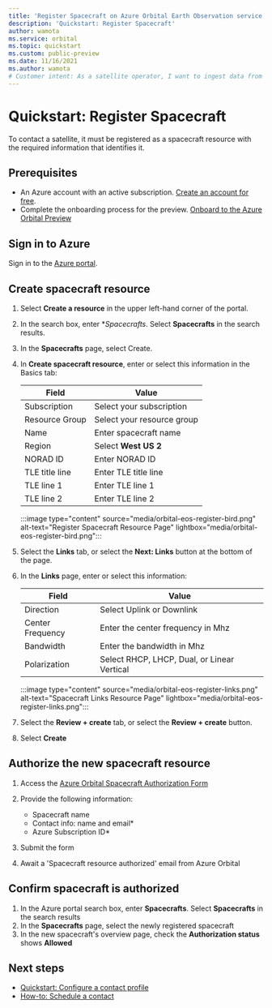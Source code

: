 ```yaml
---
title: 'Register Spacecraft on Azure Orbital Earth Observation service' 
description: 'Quickstart: Register Spacecraft'
author: wamota
ms.service: orbital
ms.topic: quickstart
ms.custom: public-preview
ms.date: 11/16/2021
ms.author: wamota
# Customer intent: As a satellite operator, I want to ingest data from my satellite into Azure.
---
```


# Quickstart: Register Spacecraft

To contact a satellite, it must be registered as a spacecraft resource with the required information that identifies it.

## Prerequisites

- An Azure account with an active subscription. [Create an account for free](https://azure.microsoft.com/free/?WT.mc_id=A261C142F).
- Complete the onboarding process for the preview. [Onboard to the Azure Orbital Preview](orbital-preview.md)

## Sign in to Azure

Sign in to the [Azure portal](https://portal.azure.com).

## Create spacecraft resource

1. Select **Create a resource** in the upper left-hand corner of the portal.
2. In the search box, enter **Spacecrafts*. Select **Spacecrafts** in the search results. 
3. In the **Spacecrafts** page, select Create.
4. In **Create spacecraft resource**, enter or select this information in the Basics tab:

   | **Field** | **Value** |
   | --- | --- |
   | Subscription | Select your subscription |
   | Resource Group | Select your resource group |
   | Name | Enter spacecraft name |
   | Region | Select **West US 2** |
   | NORAD ID | Enter NORAD ID |
   | TLE title line | Enter TLE title line |
   | TLE line 1 | Enter TLE line 1 |
   | TLE line 2 | Enter TLE line 2 |

   :::image type="content" source="media/orbital-eos-register-bird.png" alt-text="Register Spacecraft Resource Page" lightbox="media/orbital-eos-register-bird.png":::

5. Select the **Links** tab, or select the **Next: Links** button at the bottom of the page.
6. In the **Links** page, enter or select this information:

   | **Field** | **Value** |
   | --- | --- |
   | Direction | Select Uplink or Downlink |
   | Center Frequency | Enter the center frequency in Mhz |
   | Bandwidth | Enter the bandwidth in Mhz |
   | Polarization | Select RHCP, LHCP, Dual, or Linear Vertical |

   :::image type="content" source="media/orbital-eos-register-links.png" alt-text="Spacecraft Links Resource Page" lightbox="media/orbital-eos-register-links.png":::

7. Select the **Review + create** tab, or select the **Review + create** button.
8. Select **Create**

## Authorize the new spacecraft resource

1. Access the [Azure Orbital Spacecraft Authorization Form](https://forms.office.com/r/QbUef0Cmjr)
2. Provide the following information:

   - Spacecraft name
   - Contact info: name and email*
   - Azure Subscription ID*

3. Submit the form
4. Await a 'Spacecraft resource authorized' email from Azure Orbital
 
## Confirm spacecraft is authorized

1. In the Azure portal search box, enter **Spacecrafts**. Select **Spacecrafts** in the search results
2. In the **Spacecrafts** page, select the newly registered spacecraft
3. In the new spacecraft's overview page, check the **Authorization status** shows **Allowed**

## Next steps

- [Quickstart: Configure a contact profile](contact-profile.md)
- [How-to: Schedule a contact](schedule-contact.md)